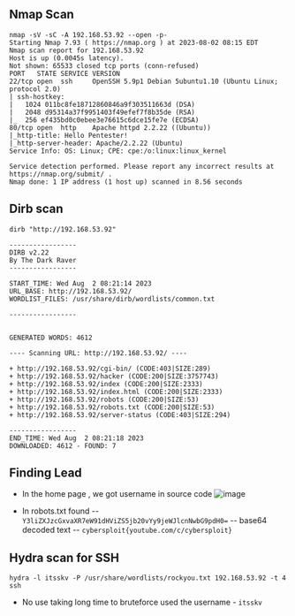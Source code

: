 ## Nmap Scan

```
nmap -sV -sC -A 192.168.53.92 --open -p-
Starting Nmap 7.93 ( https://nmap.org ) at 2023-08-02 08:15 EDT
Nmap scan report for 192.168.53.92
Host is up (0.0045s latency).
Not shown: 65533 closed tcp ports (conn-refused)
PORT   STATE SERVICE VERSION
22/tcp open  ssh     OpenSSH 5.9p1 Debian 5ubuntu1.10 (Ubuntu Linux; protocol 2.0)
| ssh-hostkey: 
|   1024 011bc8fe18712860846a9f303511663d (DSA)
|   2048 d95314a37f9951403f49efef7f8b35de (RSA)
|_  256 ef435bd0c0ebee3e76615c6dce15fe7e (ECDSA)
80/tcp open  http    Apache httpd 2.2.22 ((Ubuntu))
|_http-title: Hello Pentester!
|_http-server-header: Apache/2.2.22 (Ubuntu)
Service Info: OS: Linux; CPE: cpe:/o:linux:linux_kernel

Service detection performed. Please report any incorrect results at https://nmap.org/submit/ .
Nmap done: 1 IP address (1 host up) scanned in 8.56 seconds

```

## Dirb scan

```
dirb "http://192.168.53.92"

-----------------
DIRB v2.22    
By The Dark Raver
-----------------

START_TIME: Wed Aug  2 08:21:14 2023
URL_BASE: http://192.168.53.92/
WORDLIST_FILES: /usr/share/dirb/wordlists/common.txt

-----------------

                                                                             GENERATED WORDS: 4612

---- Scanning URL: http://192.168.53.92/ ----
                                                                             + http://192.168.53.92/cgi-bin/ (CODE:403|SIZE:289)                         
+ http://192.168.53.92/hacker (CODE:200|SIZE:3757743)                       
+ http://192.168.53.92/index (CODE:200|SIZE:2333)                           
+ http://192.168.53.92/index.html (CODE:200|SIZE:2333)                      
+ http://192.168.53.92/robots (CODE:200|SIZE:53)                            
+ http://192.168.53.92/robots.txt (CODE:200|SIZE:53)                        
+ http://192.168.53.92/server-status (CODE:403|SIZE:294)                    
                                                                               
-----------------
END_TIME: Wed Aug  2 08:21:18 2023
DOWNLOADED: 4612 - FOUND: 7

```

## Finding Lead

- In the home page , we got username in source code 
![image](https://github.com/shyamprasath18/offsec-labs/assets/66670617/c0324ddc-fc4c-410c-ac88-49010954a409)

- In robots.txt found -- `Y3liZXJzcGxvaXR7eW91dHViZS5jb20vYy9jeWJlcnNwbG9pdH0=` -- base64 decoded text -- `cybersploit{youtube.com/c/cybersploit}`

## Hydra scan for SSH 

`hydra -l itsskv -P /usr/share/wordlists/rockyou.txt 192.168.53.92 -t 4 ssh`

- No use taking long time to bruteforce used the username - `itsskv`




  
